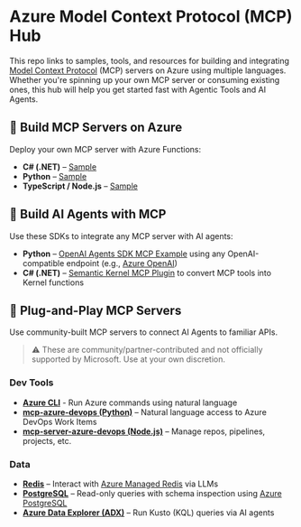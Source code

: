 # Azure Model Context Protocol (MCP) Hub

This repo links to samples, tools, and resources for building and integrating [Model Context Protocol](https://modelcontextprotocol.io) (MCP) servers on Azure using multiple languages. Whether you're spinning up your own MCP server or consuming existing ones, this hub will help you get started fast with Agentic Tools and AI Agents.

## 🚀 Build MCP Servers on Azure
Deploy your own MCP server with Azure Functions:
- **C# (.NET)** – [Sample](https://github.com/Azure-Samples/remote-mcp-functions-dotnet)
- **Python** – [Sample](https://github.com/Azure-Samples/remote-mcp-functions-python)
- **TypeScript / Node.js** – [Sample](https://github.com/Azure-Samples/remote-mcp-functions-typescript)


## 🧠 Build AI Agents with MCP
Use these SDKs to integrate any MCP server with AI agents:
- **Python** – [OpenAI Agents SDK MCP Example](https://github.com/openai/openai-agents-python/tree/main/examples/mcp) using any OpenAI-compatible endpoint (e.g., [Azure OpenAI](https://github.com/Azure-Samples/azure-openai-keyless-python))
- **C# (.NET)** – [Semantic Kernel MCP Plugin](https://github.com/microsoft/semantic-kernel/tree/main/dotnet/samples/Demos/ModelContextProtocolPlugin) to convert MCP tools into Kernel functions

## 🧩 Plug-and-Play MCP Servers
Use community-built MCP servers to connect AI Agents to familiar APIs.

> ⚠️ These are community/partner-contributed and not officially supported by Microsoft. Use at your own discretion.

### Dev Tools
- **[Azure CLI](https://github.com/jdubois/azure-cli-mcp)** - Run Azure commands using natural language
- **[mcp-azure-devops (Python)](https://github.com/Vortiago/mcp-azure-devops)** – Natural language access to Azure DevOps Work Items
- **[mcp-server-azure-devops (Node.js)](https://github.com/Tiberriver256/mcp-server-azure-devops)** – Manage repos, pipelines, projects, etc.

### Data
- **[Redis](https://github.com/modelcontextprotocol/servers/tree/main/src/redis)** – Interact with [Azure Managed Redis](https://learn.microsoft.com/en-us/azure/redis/quickstart-create-managed-redis) via LLMs
- **[PostgreSQL](https://github.com/modelcontextprotocol/servers/tree/main/src/postgres)** – Read-only queries with schema inspection using [Azure PostgreSQL](https://learn.microsoft.com/en-us/azure/postgresql/flexible-server/quickstart-create-server)
- **[Azure Data Explorer (ADX)](https://github.com/pab1it0/adx-mcp-server)** – Run Kusto (KQL) queries via AI agents


